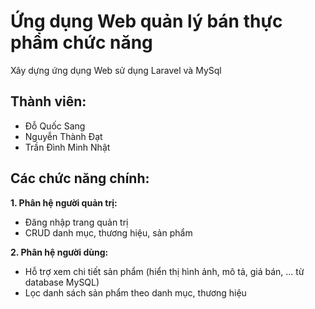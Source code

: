# Ứng dụng Web quản lý bán thực phẩm chức năng 
Xây dựng ứng dụng Web sử dụng Laravel và MySql

## Thành viên:
- Đỗ Quốc Sang
- Nguyễn Thành Đạt
- Trần Đình Minh Nhật

## Các chức năng chính:

**1. Phân hệ người quản trị:**
- Đăng nhập trang quản trị
- CRUD danh mục, thương hiệu, sản phẩm

**2. Phân hệ người dùng:**
- Hỗ trợ xem chi tiết sản phẩm (hiển thị hình ảnh, mô tả, giá bán, ... từ database MySQL)
- Lọc danh sách sản phẩm theo danh mục, thương hiệu
